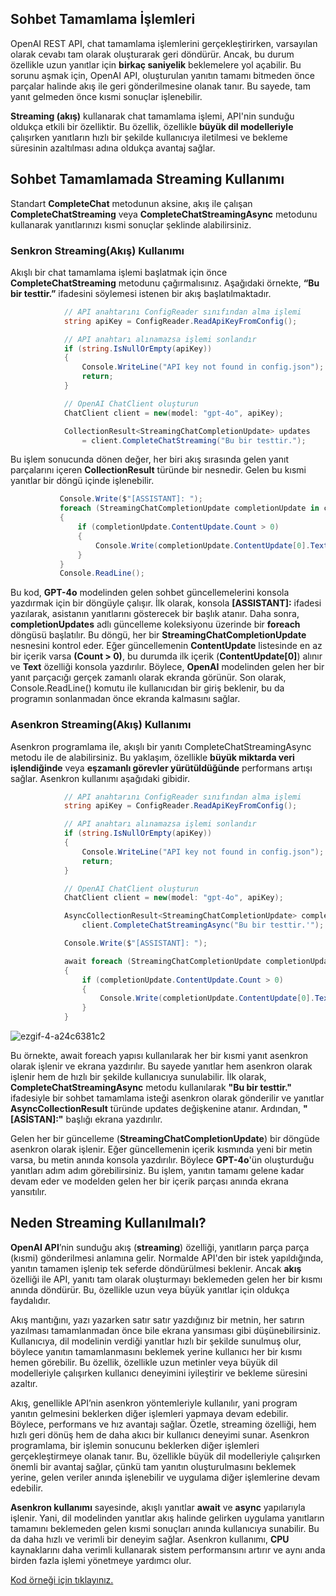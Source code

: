 ## Sohbet Tamamlama İşlemleri

OpenAI REST API, chat tamamlama işlemlerini gerçekleştirirken, varsayılan olarak cevabı tam olarak oluşturarak geri döndürür. Ancak, bu durum özellikle uzun yanıtlar için **birkaç saniyelik** beklemelere yol açabilir. Bu sorunu aşmak için, OpenAI API, oluşturulan yanıtın tamamı bitmeden önce parçalar halinde akış ile geri gönderilmesine olanak tanır. Bu sayede, tam yanıt gelmeden önce kısmi sonuçlar işlenebilir.

**Streaming (akış)** kullanarak chat tamamlama işlemi, API'nin sunduğu oldukça etkili bir özelliktir. Bu özellik, özellikle **büyük dil modelleriyle** çalışırken yanıtların hızlı bir şekilde kullanıcıya iletilmesi ve bekleme süresinin azaltılması adına oldukça avantaj sağlar.

## Sohbet Tamamlamada Streaming Kullanımı
Standart **CompleteChat** metodunun aksine, akış ile çalışan **CompleteChatStreaming** veya **CompleteChatStreamingAsync** metodunu kullanarak yanıtlarınızı kısmi sonuçlar şeklinde alabilirsiniz. 

### Senkron Streaming(Akış) Kullanımı
Akışlı bir chat tamamlama işlemi başlatmak için önce **CompleteChatStreaming** metodunu çağırmalısınız. Aşağıdaki örnekte, **“Bu bir testtir.”** ifadesini söylemesi istenen bir akış başlatılmaktadır.

```csharp
            // API anahtarını ConfigReader sınıfından alma işlemi
            string apiKey = ConfigReader.ReadApiKeyFromConfig();

            // API anahtarı alınamazsa işlemi sonlandır
            if (string.IsNullOrEmpty(apiKey))
            {
                Console.WriteLine("API key not found in config.json");
                return;
            }

            // OpenAI ChatClient oluşturun
            ChatClient client = new(model: "gpt-4o", apiKey);

            CollectionResult<StreamingChatCompletionUpdate> updates
                = client.CompleteChatStreaming("Bu bir testtir.");
```

Bu işlem sonucunda dönen değer, her biri akış sırasında gelen yanıt parçalarını içeren **CollectionResult<StreamingChatCompletionUpdate>** türünde bir nesnedir. Gelen bu kısmi yanıtlar bir döngü içinde işlenebilir.

```csharp
           Console.Write($"[ASSISTANT]: ");
           foreach (StreamingChatCompletionUpdate completionUpdate in completionUpdates)
           {
               if (completionUpdate.ContentUpdate.Count > 0)
               {
                   Console.Write(completionUpdate.ContentUpdate[0].Text);
               }
           }
           Console.ReadLine();
```

Bu kod, **GPT-4o** modelinden gelen sohbet güncellemelerini konsola yazdırmak için bir döngüyle çalışır. İlk olarak, konsola **[ASSISTANT]:** ifadesi yazılarak, asistanın yanıtlarını gösterecek bir başlık atanır. Daha sonra, **completionUpdates** adlı güncelleme koleksiyonu üzerinde bir **foreach** döngüsü başlatılır. Bu döngü, her bir **StreamingChatCompletionUpdate** nesnesini kontrol eder. Eğer güncellemenin **ContentUpdate** listesinde en az bir içerik varsa **(Count > 0)**, bu durumda ilk içerik (**ContentUpdate[0]**) alınır ve **Text** özelliği konsola yazdırılır. Böylece, **OpenAI** modelinden gelen her bir yanıt parçacığı gerçek zamanlı olarak ekranda görünür. Son olarak, Console.ReadLine() komutu ile kullanıcıdan bir giriş beklenir, bu da programın sonlanmadan önce ekranda kalmasını sağlar.

### Asenkron Streaming(Akış) Kullanımı

Asenkron programlama ile, akışlı bir yanıtı CompleteChatStreamingAsync metodu ile de alabilirsiniz. Bu yaklaşım, özellikle **büyük miktarda veri işlendiğinde** veya **eşzamanlı görevler yürütüldüğünde** performans artışı sağlar. Asenkron kullanımı aşağıdaki gibidir.


```csharp
            // API anahtarını ConfigReader sınıfından alma işlemi
            string apiKey = ConfigReader.ReadApiKeyFromConfig();

            // API anahtarı alınamazsa işlemi sonlandır
            if (string.IsNullOrEmpty(apiKey))
            {
                Console.WriteLine("API key not found in config.json");
                return;
            }

            // OpenAI ChatClient oluşturun
            ChatClient client = new(model: "gpt-4o", apiKey);

            AsyncCollectionResult<StreamingChatCompletionUpdate> completionUpdates = 
                client.CompleteChatStreamingAsync("Bu bir testtir.'");

            Console.Write($"[ASSISTANT]: ");

            await foreach (StreamingChatCompletionUpdate completionUpdate in completionUpdates)
            {
                if (completionUpdate.ContentUpdate.Count > 0)
                {
                    Console.Write(completionUpdate.ContentUpdate[0].Text);
                }
            }
```
![ezgif-4-a24c6381c2](https://github.com/user-attachments/assets/39ce444d-fb18-4e32-860c-935651baaac1)

Bu örnekte, await foreach yapısı kullanılarak her bir kısmi yanıt asenkron olarak işlenir ve ekrana yazdırılır. Bu sayede yanıtlar hem asenkron olarak işlenir hem de hızlı bir şekilde kullanıcıya sunulabilir. İlk olarak, **CompleteChatStreamingAsync** metodu kullanılarak **"Bu bir testtir."** ifadesiyle bir sohbet tamamlama isteği asenkron olarak gönderilir ve yanıtlar **AsyncCollectionResult<StreamingChatCompletionUpdate>** türünde updates değişkenine atanır. Ardından, **"[ASİSTAN]:"** başlığı ekrana yazdırılır. 

 Gelen her bir güncelleme (**StreamingChatCompletionUpdate**) bir döngüde asenkron olarak işlenir. Eğer güncellemenin içerik kısmında yeni bir metin varsa, bu metin anında konsola yazdırılır. Böylece **GPT-4o**'ün oluşturduğu yanıtları adım adım görebilirsiniz. Bu işlem, yanıtın tamamı gelene kadar devam eder ve modelden gelen her bir içerik parçası anında ekrana yansıtılır.

## Neden Streaming Kullanılmalı?

**OpenAI API**’nin sunduğu akış (**streaming**) özelliği, yanıtların parça parça (kısmi) gönderilmesi anlamına gelir. Normalde API'den bir istek yapıldığında, yanıtın tamamen işlenip tek seferde döndürülmesi beklenir. Ancak **akış** özelliği ile API, yanıtı tam olarak oluşturmayı beklemeden gelen her bir kısmı anında döndürür. Bu, özellikle uzun veya büyük yanıtlar için oldukça faydalıdır.

Akış mantığını, yazı yazarken satır satır yazdığınız bir metnin, her satırın yazılması tamamlanmadan önce bile ekrana yansıması gibi düşünebilirsiniz. Kullanıcıya, dil modelinin verdiği yanıtlar hızlı bir şekilde sunulmuş olur, böylece yanıtın tamamlanmasını beklemek yerine kullanıcı her bir kısmı hemen görebilir. Bu özellik, özellikle uzun metinler veya büyük dil modelleriyle çalışırken kullanıcı deneyimini iyileştirir ve bekleme süresini azaltır.

Akış, genellikle API’nin asenkron yöntemleriyle kullanılır, yani program yanıtın gelmesini beklerken diğer işlemleri yapmaya devam edebilir. Böylece, performans ve hız avantajı sağlar. Özetle, streaming özelliği, hem hızlı geri dönüş hem de daha akıcı bir kullanıcı deneyimi sunar. Asenkron programlama, bir işlemin sonucunu beklerken diğer işlemleri gerçekleştirmeye olanak tanır. Bu, özellikle büyük dil modelleriyle çalışırken önemli bir avantaj sağlar, çünkü tam yanıtın oluşturulmasını beklemek yerine, gelen veriler anında işlenebilir ve uygulama diğer işlemlerine devam edebilir.

**Asenkron kullanımı** sayesinde, akışlı yanıtlar **await** ve **async** yapılarıyla işlenir. Yani, dil modelinden yanıtlar akış halinde gelirken uygulama yanıtların tamamını beklemeden gelen kısmi sonuçları anında kullanıcıya sunabilir. Bu da daha hızlı ve verimli bir deneyim sağlar. Asenkron kullanımı, **CPU** kaynaklarını daha verimli kullanarak sistem performansını artırır ve aynı anda birden fazla işlemi yönetmeye yardımcı olur.

[Kod örneği için tıklayınız.](https://github.com/KardelRuveyda/openai-dotnet-exercises/tree/master/Examples/02)













